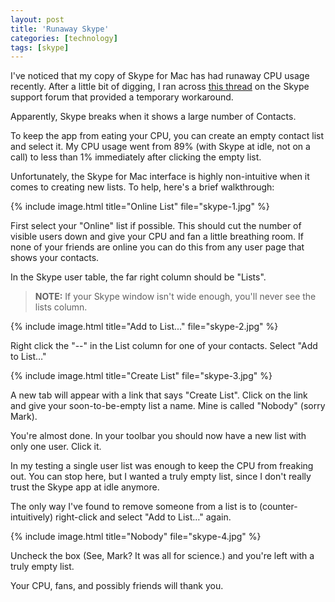 ```yaml
---
layout: post
title: 'Runaway Skype'
categories: [technology]
tags: [skype]
---
```

I've noticed that my copy of Skype for Mac has had runaway CPU usage recently. After a little bit of digging, I ran across [this thread][1] on the Skype support forum that provided a temporary workaround.

   [1]: http://community.skype.com/t5/Mac/Skype-takes-100-CPU-mac-osx-Lion/td-p/39994/page/2

Apparently, Skype breaks when it shows a large number of Contacts. 

To keep the app from eating your CPU, you can create an empty contact list and select it. My CPU usage went from 89% (with Skype at idle, not on a call) to less than 1% immediately after clicking the empty list.

Unfortunately, the Skype for Mac interface is highly non-intuitive when it comes to creating new lists. To help, here's a brief walkthrough:

{% include image.html title="Online List" file="skype-1.jpg" %}

First select your "Online" list if possible. This should cut the number of visible users down and give your CPU and fan a little breathing room. If none of your friends are online you can do this from any user page that shows your contacts.

In the Skype user table, the far right column should be "Lists".

> **NOTE:** If your Skype window isn't wide enough, you'll never see the lists column. 

{% include image.html title="Add to List..." file="skype-2.jpg" %}

Right click the "--" in the List column for one of your contacts. Select "Add to List…"

{% include image.html title="Create List" file="skype-3.jpg" %}

A new tab will appear with a link that says "Create List". Click on the link and give your soon-to-be-empty list a name. Mine is called "Nobody" (sorry Mark).

You're almost done. In your toolbar you should now have a new list with only one user. Click it.

In my testing a single user list was enough to keep the CPU from freaking out. You can stop here, but I wanted a truly empty list, since I don't really trust the Skype app at idle anymore. 

The only way I've found to remove someone from a list is to (counter-intuitively) right-click and select "Add to List…" again. 

{% include image.html title="Nobody" file="skype-4.jpg" %}

Uncheck the box (See, Mark? It was all for science.) and you're left with a truly empty list. 

Your CPU, fans, and possibly friends will thank you.
